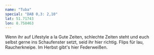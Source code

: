 ```yaml
---
name: "Tuba"
special: "DAB 0,3: 2,10"
lat: 51.71743
lon: 8.758463
---
```

Wenn ihr auf Lifestyle a la Gute Zeiten, schlechte Zeiten steht und euch selbst gerne ins Schaufenster setzt, seid ihr hier richtig. Flips für lau, Raucherkneipe. Im Herbst gibt's hier Federweißen.
